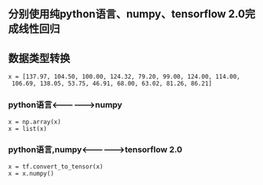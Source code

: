 ## 分别使用纯python语言、numpy、tensorflow 2.0完成线性回归

## 数据类型转换
    x = [137.97, 104.50, 100.00, 124.32, 79.20, 99.00, 124.00, 114.00,
     106.69, 138.05, 53.75, 46.91, 68.00, 63.02, 81.26, 86.21]
### python语言<------>numpy
    x = np.array(x)
    x = list(x)
### python语言,numpy<------>tensorflow 2.0
    x = tf.convert_to_tensor(x)
    x = x.numpy()
    
